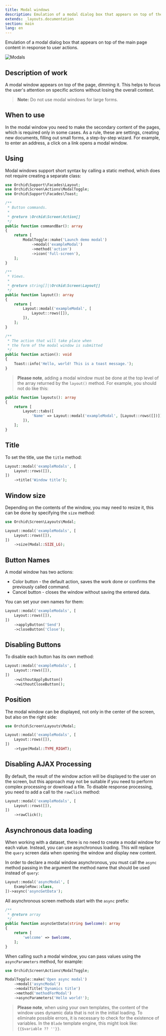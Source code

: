 ```yaml
---
title: Modal windows
description: Emulation of a modal dialog box that appears on top of the main page content in response to user actions.
extends: _layouts.documentation
section: main
lang: en
---
```


Emulation of a modal dialog box that appears on top of the main page content in response to user actions.

![Modals](/assets/img/layouts/modals.png)

## Description of work

A modal window appears on top of the page, dimming it. This helps to focus the user's attention on specific actions without losing the overall context.


> **Note:** Do not use modal windows for large forms.


## When to use

In the modal window you need to make the secondary content of the pages, which is required only in some cases. As a rule, these are settings, creating new documents, filling out small forms, a step-by-step wizard. For example, to enter an address, a click on a link opens a modal window.


## Using

Modal windows support short syntax by calling a static method, which does not require creating a separate class:

```php
use Orchid\Support\Facades\Layout;
use Orchid\Screen\Actions\ModalToggle;
use Orchid\Support\Facades\Toast;

/**
 * Button commands.
 *
 * @return \Orchid\Screen\Action[]
 */
public function commandBar(): array
{
    return [
        ModalToggle::make('Launch demo modal')
            ->modal('exampleModal')
            ->method('action')
            ->icon('full-screen'),
    ];
}

/**
 * Views.
 *
 * @return string[]|\Orchid\Screen\Layout[]
 */
public function layout(): array
{
    return [
        Layout::modal('exampleModal', [
            Layout::rows([]),
        ]),
    ];
}

/**
 * The action that will take place when
 * the form of the modal window is submitted
 */
public function action(): void
{
    Toast::info('Hello, world! This is a toast message.');
}
```

> **Please note**, adding a modal window must be done at the top level of the array returned by the `layout()` method. For example, you should not do like this:

```php
public function layouts(): array
{
    return [
        Layout::tabs([
            'Name' => Layout::modal('exampleModal', [Layout::rows([])]),
        ]),
    ];
}
```

## Title

To set the title, use the `title` method:

```php
Layout::modal('exampleModals', [
    Layout::rows([]),
])
    ->title('Window title');
```

## Window size

Depending on the contents of the window, you may need to resize it, this can be done by specifying the `size` method:

```php
use Orchid\Screen\Layouts\Modal;

Layout::modal('exampleModals', [
    Layout::rows([]),
])
    ->size(Modal::SIZE_LG);
```

## Button Names

A modal window has two actions:

- Color button - the default action, saves the work done or confirms the previously called command.
- Cancel button - closes the window without saving the entered data.


You can set your own names for them:

```php
Layout::modal('exampleModals', [
    Layout::rows([]),
])
    ->applyButton('Send')
    ->closeButton('Close');
```

## Disabling Buttons

To disable each button has its own method:

```php
Layout::modal('exampleModals', [
    Layout::rows([]),
])
    ->withoutApplyButton()
    ->withoutCloseButton();
```


## Position

The modal window can be displayed, not only in the center of the screen, but also on the right side:

```php
use Orchid\Screen\Layouts\Modal;

Layout::modal('exampleModals', [
    Layout::rows([]),
])
    ->type(Modal::TYPE_RIGHT);
```

## Disabling AJAX Processing

By default, the result of the window action will be displayed to the user on the screen, but this approach may not be suitable if you need to perform complex processing or download a file.
To disable response processing, you need to add a call to the `rawClick` method:

```php
Layout::modal('exampleModals', [
    Layout::rows([]),
])
    ->rawClick();
```

## Asynchronous data loading

When working with a dataset, there is no need to create a modal window for each value. Instead, you can use asynchronous loading.
This will replace the `query` screen data when opening the window and display
new content.

In order to declare a modal window asynchronous, you must call the `async` method passing in the argument the method name that should be used instead of `query`:

```php
Layout::modal('asyncModal', [
    ExampleRow::class,
])->async('asyncGetData');
```

All asynchronous screen methods start with the `async` prefix:

```php
/**
 * @return array
 */
public function asyncGetData(string $welcome): array
{
    return [
        'welcome' => $welcome,
    ];
}
```

When calling such a modal window, you can pass values using the `asyncParameters` method, for example:

```php
use Orchid\Screen\Actions\ModalToggle;

ModalToggle::make('Open async modal')
    ->modal('asyncModal')
    ->modalTitle('Dynamics title')
    ->method('methodForModal')
    ->asyncParameters('Hello world!');
```


> **Please note**, when using your own templates, the content of the window uses dynamic data that is not in the initial loading. To eliminate possible errors, it is necessary to check for the existence of variables. In the `Blade` template engine, this might look like: `{{$variable ?? ''}}`.
